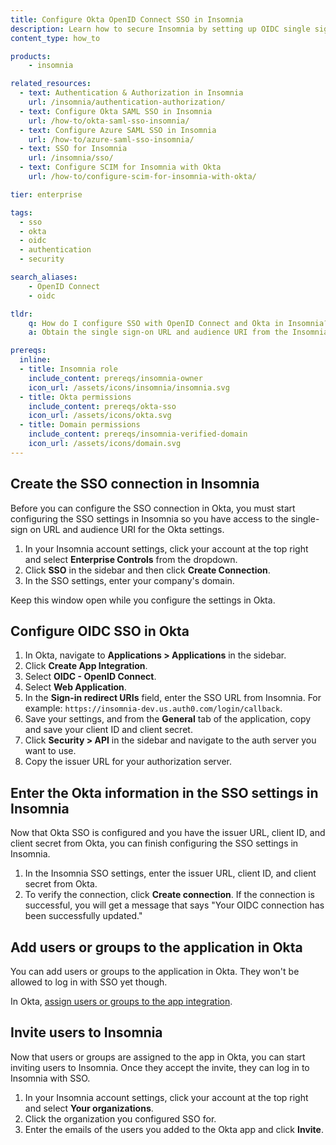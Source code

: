 ```yaml
---
title: Configure Okta OpenID Connect SSO in Insomnia
description: Learn how to secure Insomnia by setting up OIDC single sign-on (SSO) with Okta.
content_type: how_to

products:
    - insomnia

related_resources:
  - text: Authentication & Authorization in Insomnia
    url: /insomnia/authentication-authorization/
  - text: Configure Okta SAML SSO in Insomnia
    url: /how-to/okta-saml-sso-insomnia/
  - text: Configure Azure SAML SSO in Insomnia
    url: /how-to/azure-saml-sso-insomnia/
  - text: SSO for Insomnia
    url: /insomnia/sso/
  - text: Configure SCIM for Insomnia with Okta
    url: /how-to/configure-scim-for-insomnia-with-okta/

tier: enterprise

tags:
  - sso
  - okta
  - oidc
  - authentication
  - security

search_aliases:
    - OpenID Connect
    - oidc

tldr:
    q: How do I configure SSO with OpenID Connect and Okta in Insomnia?
    a: Obtain the single sign-on URL and audience URI from the Insomnia SSO settings and add them to an application integration in Okta. Copy the auth server issuer URL, client ID, and client secret from Okta and enter those in the Insomnia SSO settings. Finally, add users or groups to the Okta app integration and invite those same users to the Insomnia app.

prereqs:
  inline:
  - title: Insomnia role
    include_content: prereqs/insomnia-owner
    icon_url: /assets/icons/insomnia/insomnia.svg
  - title: Okta permissions
    include_content: prereqs/okta-sso
    icon_url: /assets/icons/okta.svg
  - title: Domain permissions
    include_content: prereqs/insomnia-verified-domain
    icon_url: /assets/icons/domain.svg
---
```


## Create the SSO connection in Insomnia

Before you can configure the SSO connection in Okta, you must start configuring the SSO settings in Insomnia so you have access to the single-sign on URL and audience URI for the Okta settings.

1. In your Insomnia account settings, click your account at the top right and select **Enterprise Controls** from the dropdown.
1. Click **SSO** in the sidebar and then click **Create Connection**.
1. In the SSO settings, enter your company's domain.

Keep this window open while you configure the settings in Okta.

## Configure OIDC SSO in Okta

1. In Okta, navigate to **Applications > Applications** in the sidebar.
1. Click **Create App Integration**.
1. Select **OIDC - OpenID Connect**.
1. Select **Web Application**.
1. In the **Sign-in redirect URIs** field, enter the SSO URL from Insomnia. For example: `https://insomnia-dev.us.auth0.com/login/callback`.
1. Save your settings, and from the **General** tab of the application, copy and save your client ID and client secret.
1. Click **Security > API** in the sidebar and navigate to the auth server you want to use.
1. Copy the issuer URL for your authorization server.

## Enter the Okta information in the SSO settings in Insomnia

Now that Okta SSO is configured and you have the issuer URL, client ID, and client secret from Okta, you can finish configuring the SSO settings in Insomnia.

1. In the Insomnia SSO settings, enter the issuer URL, client ID, and client secret from Okta.
1. To verify the connection, click **Create connection**. If the connection is successful, you will get a message that says "Your OIDC connection has been successfully updated."

## Add users or groups to the application in Okta

You can add users or groups to the application in Okta. They won't be allowed to log in with SSO yet though.

In Okta, [assign users or groups to the app integration](https://help.okta.com/en-us/content/topics/apps/apps-manage-assignments.htm). 

## Invite users to Insomnia

Now that users or groups are assigned to the app in Okta, you can start inviting users to Insomnia. Once they accept the invite, they can log in to Insomnia with SSO.

1. In your Insomnia account settings, click your account at the top right and select **Your organizations**. 
1. Click the organization you configured SSO for.
1. Enter the emails of the users you added to the Okta app and click **Invite**.

